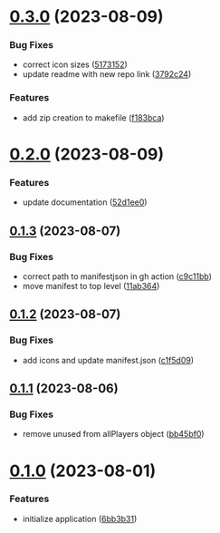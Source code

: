 # [0.3.0](https://github.com/cerico/fpl-marginal-prices/compare/v0.2.0...v0.3.0) (2023-08-09)


### Bug Fixes

* correct icon sizes ([5173152](https://github.com/cerico/fpl-marginal-prices/commit/5173152c45cc6c550627ab251c13b3ccdddace00))
* update readme with new repo link ([3792c24](https://github.com/cerico/fpl-marginal-prices/commit/3792c244c28c10f35381f4572c182b8d42094038))


### Features

* add zip creation to makefile ([f183bca](https://github.com/cerico/fpl-marginal-prices/commit/f183bcadd4afc5c0764253e367fbedbba3d04a29))



# [0.2.0](https://github.com/cerico/fpl-marginal-prices/compare/v0.1.3...v0.2.0) (2023-08-09)


### Features

* update documentation ([52d1ee0](https://github.com/cerico/fpl-marginal-prices/commit/52d1ee0f5ea06840aa567dce1ab1130006fef1bd))



## [0.1.3](https://github.com/cerico/fpl-marginal-prices/compare/v0.1.2...v0.1.3) (2023-08-07)


### Bug Fixes

* correct path to manifestjson in gh action ([c9c11bb](https://github.com/cerico/fpl-marginal-prices/commit/c9c11bba9e6c453b34bd2b7ac630b22508511ff6))
* move manifest to top level ([11ab364](https://github.com/cerico/fpl-marginal-prices/commit/11ab36483edd6b08f7b844caf2a0527ba8ea71e8))



## [0.1.2](https://github.com/cerico/fpl-marginal-prices/compare/v0.1.1...v0.1.2) (2023-08-07)


### Bug Fixes

* add icons and update manifest.json ([c1f5d09](https://github.com/cerico/fpl-marginal-prices/commit/c1f5d09ecfc73209d74d430f7600648b936ab888))



## [0.1.1](https://github.com/cerico/fpl-marginal-prices/compare/v0.1.0...v0.1.1) (2023-08-06)


### Bug Fixes

* remove unused from allPlayers object ([bb45bf0](https://github.com/cerico/fpl-marginal-prices/commit/bb45bf0ca80f76847f565eef1ecb0da63dcc313a))



# [0.1.0](https://github.com/cerico/fpl-marginal-prices/compare/6bb3b31357ee709153394a75503b76b6d4356b7b...v0.1.0) (2023-08-01)


### Features

* initialize application ([6bb3b31](https://github.com/cerico/fpl-marginal-prices/commit/6bb3b31357ee709153394a75503b76b6d4356b7b))



